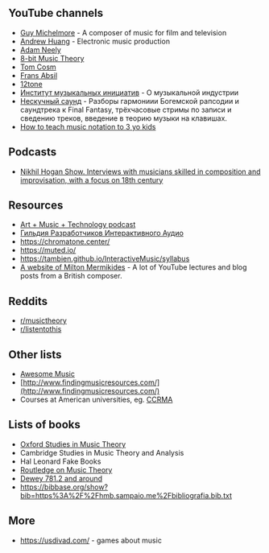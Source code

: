 YouTube channels
---


- [Guy Michelmore](https://www.youtube.com/playlist?list=PLH1Kp5ewZe_SZJ8ntw615PZb0TwrzC2EG) - A composer of music for film and television
- [Andrew Huang](https://www.youtube.com/c/andrewhuang) - Electronic music production
- [Adam Neely](https://www.youtube.com/@AdamNeely/)
- [8-bit Music Theory](https://www.youtube.com/c/8bitMusicTheory)
- [Tom Cosm](https://www.youtube.com/c/TomCosmNZ)
- [Frans Absil](https://www.youtube.com/c/FransAbsil)
- [12tone](https://www.youtube.com/c/12tonevideos)
- [Институт музыкальных инициатив](https://www.youtube.com/c/%D0%98%D0%9C%D0%98%D0%B2%D0%B8%D0%B4%D0%B5%D0%BE/) - О музыкальной индустрии
- [Нескучный саунд](https://www.youtube.com/channel/UCc1a1Nm8aNFoqv1G4CfyHzA) - Разборы гармониии Богемской рапсодии и саундтрека к Final Fantasy,
трёхчасовые стримы по записи и сведению треков, введение в теорию музыки на клавишах.
- [How to teach music notation to 3 yo kids](https://www.youtube.com/watch?v=zJDLG7AqPh0)

Podcasts
---
- [Nikhil Hogan Show. Interviews with musicians skilled in composition and improvisation, with a focus on 18th century](https://nikhilhoganshow.libsyn.com/)


Resources
---
- [Art + Music + Technology podcast](https://artmusictech.libsyn.com/)
- [Гильдия Разработчиков Интерактивного Аудио](https://griaudio.ru/)
- https://chromatone.center/
- https://muted.io/
- https://tambien.github.io/InteractiveMusic/syllabus
- [A website of Milton Mermikides](https://www.miltonline.com/) - A lot of YouTube lectures and blog posts from a British composer.

Reddits
---
- [r/musictheory](https://www.reddit.com/r/musictheory/)
- [r/listentothis](https://www.reddit.com/r/listentothis/)


Other lists
---
- [Awesome Music](https://github.com/ciconia/awesome-music)
- [http://www.findingmusicresources.com/](http://www.findingmusicresources.com/)
- Courses at American universities, eg. [CCRMA](https://ccrma.stanford.edu/)


Lists of books
---
- [Oxford Studies in Music Theory](https://global.oup.com/academic/content/series/o/oxford-studies-in-music-theory-oxsmt/)
- Cambridge Studies in Music Theory and Analysis
- Hal Leonard Fake Books
- [Routledge on Music Theory](https://www.routledge.com/search?sb=SCAR2050)
- [Dewey 781.2 and around](https://www.librarything.com/mds/781.2)
- https://bibbase.org/show?bib=https%3A%2F%2Fhmb.sampaio.me%2Fbibliografia.bib.txt

More
---

- https://usdivad.com/ - games about music

